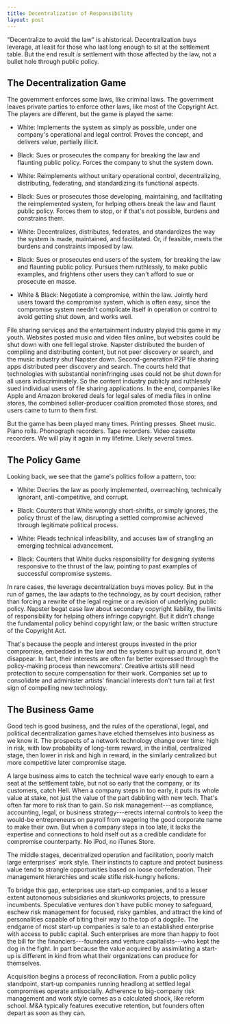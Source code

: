 ```yaml
---
title: Decentralization of Responsibility
layout: post
---
```


"Decentralize to avoid the law" is ahistorical.  Decentralization buys leverage, at least for those who last long enough to sit at the settlement table.  But the end result _is_ settlement with those affected by the law, not a bullet hole through public policy.

## The Decentralization Game

The government enforces some laws, like criminal laws.  The government leaves private parties to enforce other laws, like most of the Copyright Act.  The players are different, but the game is played the same:

- White:  Implements the system as simply as possible, under one company's operational and legal control.  Proves the concept, and delivers value, partially illicit.

- Black:  Sues or prosecutes the company for breaking the law and flaunting public policy.  Forces the company to shut the system down.

- White:  Reimplements without unitary operational control,  decentralizing, distributing, federating, and standardizing its functional aspects.

- Black:  Sues or prosecutes those developing, maintaining, and facilitating the reimplemented system, for helping others break the law and flaunt public policy.  Forces them to stop, or if that's not possible, burdens and constrains them.

- White:  Decentralizes, distributes, federates, and standardizes the way the system is made, maintained, and facilitated.  Or, if feasible, meets the burdens and constraints imposed by law.

- Black:  Sues or prosecutes end users of the system, for breaking the law and flaunting public policy.  Pursues them ruthlessly, to make public examples, and frightens other users they can't afford to sue or prosecute en masse.

- White & Black:  Negotiate a compromise, within the law.  Jointly herd users toward the compromise system, which is often easy, since the compromise system needn't complicate itself in operation or control to avoid getting shut down, and works well.

File sharing services and the entertainment industry played this game in my youth.  Websites posted music and video files online, but websites could be shut down with one fell legal stroke.  Napster distributed the burden of compiling and distributing content, but not peer discovery or search, and the music industry shut Napster down.  Second-generation P2P file sharing apps distributed peer discovery and search.  The courts held that technologies with substantial noninfringing uses could not be shut down for all users indiscriminately.  So the content industry publicly and ruthlessly sued individual users of file sharing applications.  In the end, companies like Apple and Amazon brokered deals for legal sales of media files in online stores, the combined seller-producer coalition promoted those stores, and users came to turn to them first.

But the game has been played many times.  Printing presses.  Sheet music.  Piano rolls.  Phonograph recorders.  Tape recorders.  Video cassette recorders.  We will play it again in my lifetime.  Likely several times.

## The Policy Game

Looking back, we see that the game's politics follow a pattern, too:

- White:  Decries the law as poorly implemented, overreaching, technically ignorant, anti-competitive, and corrupt.

- Black:  Counters that White wrongly short-shrifts, or simply ignores, the policy thrust of the law, disrupting a settled compromise achieved through legitimate political process.

- White:  Pleads technical infeasibility, and accuses law of strangling an emerging technical advancement.

- Black:  Counters that White ducks responsibility for designing systems responsive to the thrust of the law, pointing to past examples of successful compromise systems.

In rare cases, the leverage decentralization buys moves policy.  But in the run of games, the law adapts to the technology, as by court decision, rather than forcing a rewrite of the legal regime or a revision of underlying public policy.  Napster begat case law about secondary copyright liability, the limits of responsibility for helping others infringe copyright.  But it didn't change the fundamental policy behind copyright law, or the basic written structure of the Copyright Act.

That's because the people and interest groups invested in the prior compromise, embedded in the law and the systems built up around it, don't disappear.  In fact, their interests are often far better expressed through the policy-making process than newcomers'.  Creative artists still need protection to secure compensation for their work.  Companies set up to consolidate and administer artists' financial interests don't turn tail at first sign of compelling new technology.

## The Business Game

Good tech is good business, and the rules of the operational, legal, and political decentralization games have etched themselves into business as we know it.  The prospects of a network technology change over time:  high in risk, with low probability of long-term reward, in the initial, centralized stage, then lower in risk and high in reward, in the similarly centralized but more competitive later compromise stage.

A large business aims to catch the technical wave early enough to earn a seat at the settlement table, but not so early that the company, or its customers, catch Hell.  When a company steps in too early, it puts its whole value at stake, not just the value of the part dabbling with new tech.  That's often far more to risk than to gain.  So risk management---as compliance, accounting, legal, or business strategy---erects internal controls to keep the would-be entrepreneurs on payroll from wagering the good corporate name to make their own.  But when a company steps in too late, it lacks the expertise and connections to hold itself out as a credible candidate for compromise counterparty.  No iPod, no iTunes Store.

The middle stages, decentralized operation and facilitation, poorly match large enterprises' work style.  Their instincts to capture and protect business value tend to strangle opportunities based on loose confederation.  Their management hierarchies and scale stifle risk-hungry helions.

To bridge this gap, enterprises use start-up companies, and to a lesser extent autonomous subsidiaries and skunkworks projects, to pressure incumbents.  Speculative ventures don't have public money to safeguard, eschew risk management for focused, risky gambles, and attract the kind of personalities capable of biting their way to the top of a dogpile.  The endgame of most start-up companies is sale to an established enterprise with access to public capital.  Such enterprises are more than happy to foot the bill for the financiers---founders and venture capitalists---who kept the dog in the fight.  In part because the value acquired by assimilating a start-up is different in kind from what their organizations can produce for themselves.

Acquisition begins a process of reconciliation.  From a public policy standpoint, start-up companies running headlong at settled legal compromises operate antisocially.  Adherence to big-company risk management and work style comes as a calculated shock, like reform school.  M&A typically features executive retention, but founders often depart as soon as they can.
